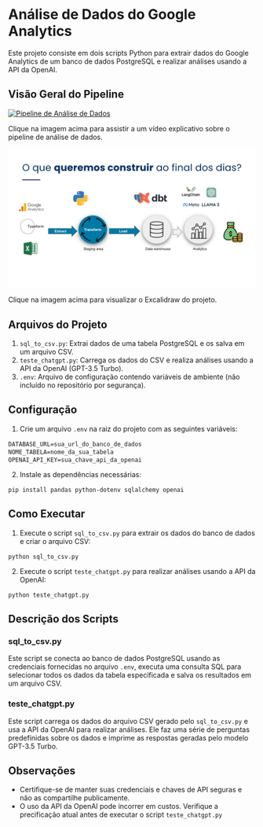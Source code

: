 # Análise de Dados do Google Analytics

Este projeto consiste em dois scripts Python para extrair dados do Google Analytics de um banco de dados PostgreSQL e realizar análises usando a API da OpenAI.

## Visão Geral do Pipeline

[![Pipeline de Análise de Dados](pipeline.jpe)](https://youtube.com/live/INK-8RhEyrM)

Clique na imagem acima para assistir a um vídeo explicativo sobre o pipeline de análise de dados.

[![Pipeline de Análise de Dados](pipelinecompleta.png)](https://link.excalidraw.com/l/8pvW6zbNUnD/ABHZCoeTB1w)

Clique na imagem acima para visualizar o Excalidraw do projeto.

## Arquivos do Projeto


1. `sql_to_csv.py`: Extrai dados de uma tabela PostgreSQL e os salva em um arquivo CSV.
2. `teste_chatgpt.py`: Carrega os dados do CSV e realiza análises usando a API da OpenAI (GPT-3.5 Turbo).
3. `.env`: Arquivo de configuração contendo variáveis de ambiente (não incluído no repositório por segurança).

## Configuração

1. Crie um arquivo `.env` na raiz do projeto com as seguintes variáveis:

```
DATABASE_URL=sua_url_do_banco_de_dados
NOME_TABELA=nome_da_sua_tabela
OPENAI_API_KEY=sua_chave_api_da_openai
```

2. Instale as dependências necessárias:

```
pip install pandas python-dotenv sqlalchemy openai
```

## Como Executar

1. Execute o script `sql_to_csv.py` para extrair os dados do banco de dados e criar o arquivo CSV:

```
python sql_to_csv.py
```

2. Execute o script `teste_chatgpt.py` para realizar análises usando a API da OpenAI:

```
python teste_chatgpt.py
```

## Descrição dos Scripts

### sql_to_csv.py

Este script se conecta ao banco de dados PostgreSQL usando as credenciais fornecidas no arquivo `.env`, executa uma consulta SQL para selecionar todos os dados da tabela especificada e salva os resultados em um arquivo CSV.

### teste_chatgpt.py

Este script carrega os dados do arquivo CSV gerado pelo `sql_to_csv.py` e usa a API da OpenAI para realizar análises. Ele faz uma série de perguntas predefinidas sobre os dados e imprime as respostas geradas pelo modelo GPT-3.5 Turbo.

## Observações

- Certifique-se de manter suas credenciais e chaves de API seguras e não as compartilhe publicamente.
- O uso da API da OpenAI pode incorrer em custos. Verifique a precificação atual antes de executar o script `teste_chatgpt.py`
